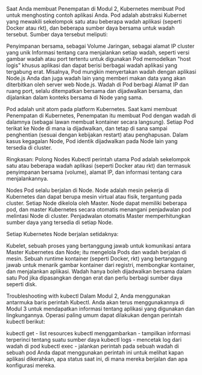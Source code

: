 Saat Anda membuat Penempatan di Modul 2, Kubernetes membuat Pod untuk menghosting contoh aplikasi Anda. Pod adalah abstraksi Kubernet yang mewakili sekelompok satu atau beberapa wadah aplikasi (seperti Docker atau rkt), dan beberapa sumber daya bersama untuk wadah tersebut. Sumber daya tersebut meliputi:

Penyimpanan bersama, sebagai Volume
Jaringan, sebagai alamat IP cluster yang unik
Informasi tentang cara menjalankan setiap wadah, seperti versi gambar wadah atau port tertentu untuk digunakan
Pod memodelkan "host logis" khusus aplikasi dan dapat berisi berbagai wadah aplikasi yang tergabung erat. Misalnya, Pod mungkin menyertakan wadah dengan aplikasi Node.js Anda dan juga wadah lain yang memberi makan data yang akan diterbitkan oleh server web Node.js. Wadah di Pod berbagi Alamat IP dan ruang port, selalu ditempatkan bersama dan dijadwalkan bersama, dan dijalankan dalam konteks bersama di Node yang sama.

Pod adalah unit atom pada platform Kubernetes. Saat kami membuat Penempatan di Kubernetes, Penempatan itu membuat Pod dengan wadah di dalamnya (sebagai lawan membuat kontainer secara langsung). Setiap Pod terikat ke Node di mana ia dijadwalkan, dan tetap di sana sampai penghentian (sesuai dengan kebijakan restart) atau penghapusan. Dalam kasus kegagalan Node, Pod identik dijadwalkan pada Node lain yang tersedia di cluster.

Ringkasan:
Polong
Nodes
Kubectl perintah utama
Pod adalah sekelompok satu atau beberapa wadah aplikasi (seperti Docker atau rkt) dan termasuk penyimpanan bersama (volume), alamat IP, dan informasi tentang cara menjalankannya.

Nodes
Pod selalu berjalan di Node. Node adalah mesin pekerja di Kubernetes dan dapat berupa mesin virtual atau fisik, tergantung pada cluster. Setiap Node dikelola oleh Master. Node dapat memiliki beberapa pod, dan master Kubernetes secara otomatis menangani penjadwalan pod melintasi Node di cluster. Penjadwalan otomatis Master memperhitungkan sumber daya yang tersedia di setiap Node.

Setiap Kubernetes Node berjalan setidaknya:

Kubelet, sebuah proses yang bertanggung jawab untuk komunikasi antara Master Kubernetes dan Node; itu mengelola Pods dan wadah berjalan di mesin.
Sebuah runtime kontainer (seperti Docker, rkt) yang bertanggung jawab untuk menarik gambar kontainer dari registri, membongkar kontainer, dan menjalankan aplikasi.
Wadah hanya boleh dijadwalkan bersama dalam satu Pod jika dipasangkan dengan erat dan perlu berbagi sumber daya seperti disk.

Troubleshooting with kubectl
Dalam Modul 2, Anda menggunakan antarmuka baris perintah Kubectl. Anda akan terus menggunakannya di Modul 3 untuk mendapatkan informasi tentang aplikasi yang digunakan dan lingkungannya. Operasi paling umum dapat dilakukan dengan perintah kubectl berikut:

kubectl get - list resources
kubectl menggambarkan - tampilkan informasi terperinci tentang suatu sumber daya
kubectl logs - mencetak log dari wadah di pod
kubectl exec - jalankan perintah pada sebuah wadah di sebuah pod
Anda dapat menggunakan perintah ini untuk melihat kapan aplikasi dikerahkan, apa status saat ini, di mana mereka berjalan dan apa konfigurasi mereka.